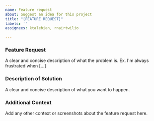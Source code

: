 ```yaml
---
name: Feature request
about: Suggest an idea for this project
title: "[FEATURE REQUEST]"
labels: ''
assignees: ktalebian, rnairtwilio

---
```


### Feature Request

A clear and concise description of what the problem is. Ex. I'm always frustrated when [...]

### Description of Solution

A clear and concise description of what you want to happen.

### Additional Context
Add any other context or screenshots about the feature request here.
